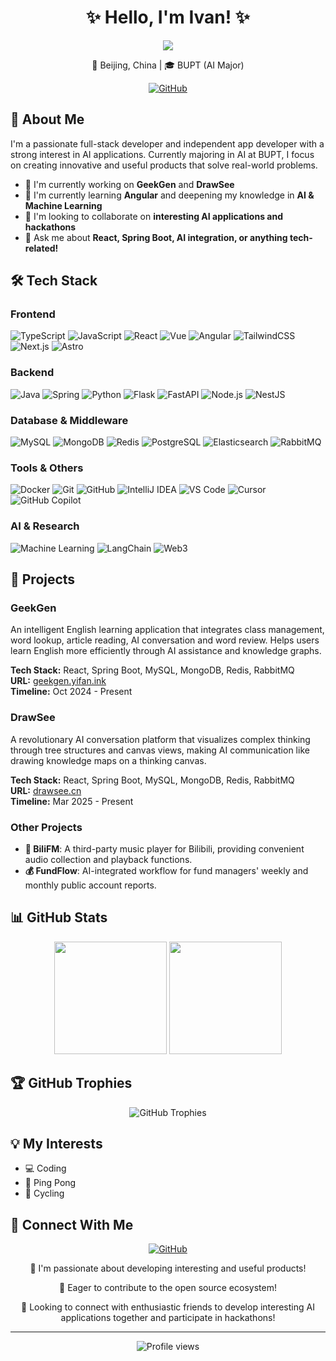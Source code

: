 # <div align="center">✨ Hello, I'm Ivan! ✨</div>

<div align="center">
  <img src="https://readme-typing-svg.herokuapp.com/?lines=Full-stack+Developer;Independent+App+Developer;AI+Enthusiast;Always+learning+new+things&font=Fira%20Code&center=true&width=440&height=45&color=f75c7e&vCenter=true&size=22">
</div>

<div align="center">
  <p>📍 Beijing, China | 🎓 BUPT (AI Major)</p>
  
  <p>
    <a href="https://github.com/IvanLark"><img src="https://img.shields.io/badge/GitHub-100000?style=for-the-badge&logo=github&logoColor=white" alt="GitHub"></a>
  </p>
</div>

## 🚀 About Me

I'm a passionate full-stack developer and independent app developer with a strong interest in AI applications. Currently majoring in AI at BUPT, I focus on creating innovative and useful products that solve real-world problems.

- 🔭 I'm currently working on **GeekGen** and **DrawSee**
- 🌱 I'm currently learning **Angular** and deepening my knowledge in **AI & Machine Learning**
- 👯 I'm looking to collaborate on **interesting AI applications and hackathons**
- 💬 Ask me about **React, Spring Boot, AI integration, or anything tech-related!**

## 🛠️ Tech Stack

### Frontend
![TypeScript](https://img.shields.io/badge/TypeScript-007ACC?style=for-the-badge&logo=typescript&logoColor=white)
![JavaScript](https://img.shields.io/badge/JavaScript-F7DF1E?style=for-the-badge&logo=javascript&logoColor=black)
![React](https://img.shields.io/badge/React-20232A?style=for-the-badge&logo=react&logoColor=61DAFB)
![Vue](https://img.shields.io/badge/Vue.js-35495E?style=for-the-badge&logo=vue.js&logoColor=4FC08D)
![Angular](https://img.shields.io/badge/Angular-DD0031?style=for-the-badge&logo=angular&logoColor=white)
![TailwindCSS](https://img.shields.io/badge/Tailwind_CSS-38B2AC?style=for-the-badge&logo=tailwind-css&logoColor=white)
![Next.js](https://img.shields.io/badge/Next.js-000000?style=for-the-badge&logo=next.js&logoColor=white)
![Astro](https://img.shields.io/badge/Astro-FF5D01?style=for-the-badge&logo=astro&logoColor=white)

### Backend
![Java](https://img.shields.io/badge/Java-ED8B00?style=for-the-badge&logo=openjdk&logoColor=white)
![Spring](https://img.shields.io/badge/Spring-6DB33F?style=for-the-badge&logo=spring&logoColor=white)
![Python](https://img.shields.io/badge/Python-3776AB?style=for-the-badge&logo=python&logoColor=white)
![Flask](https://img.shields.io/badge/Flask-000000?style=for-the-badge&logo=flask&logoColor=white)
![FastAPI](https://img.shields.io/badge/FastAPI-009688?style=for-the-badge&logo=FastAPI&logoColor=white)
![Node.js](https://img.shields.io/badge/Node.js-43853D?style=for-the-badge&logo=node.js&logoColor=white)
![NestJS](https://img.shields.io/badge/NestJS-E0234E?style=for-the-badge&logo=nestjs&logoColor=white)

### Database & Middleware
![MySQL](https://img.shields.io/badge/MySQL-00000F?style=for-the-badge&logo=mysql&logoColor=white)
![MongoDB](https://img.shields.io/badge/MongoDB-4EA94B?style=for-the-badge&logo=mongodb&logoColor=white)
![Redis](https://img.shields.io/badge/Redis-DC382D?style=for-the-badge&logo=redis&logoColor=white)
![PostgreSQL](https://img.shields.io/badge/PostgreSQL-316192?style=for-the-badge&logo=postgresql&logoColor=white)
![Elasticsearch](https://img.shields.io/badge/Elasticsearch-005571?style=for-the-badge&logo=elasticsearch&logoColor=white)
![RabbitMQ](https://img.shields.io/badge/RabbitMQ-FF6600?style=for-the-badge&logo=rabbitmq&logoColor=white)

### Tools & Others
![Docker](https://img.shields.io/badge/Docker-2496ED?style=for-the-badge&logo=docker&logoColor=white)
![Git](https://img.shields.io/badge/Git-F05032?style=for-the-badge&logo=git&logoColor=white)
![GitHub](https://img.shields.io/badge/GitHub-100000?style=for-the-badge&logo=github&logoColor=white)
![IntelliJ IDEA](https://img.shields.io/badge/IntelliJ_IDEA-000000?style=for-the-badge&logo=intellij-idea&logoColor=white)
![VS Code](https://img.shields.io/badge/Visual_Studio_Code-007ACC?style=for-the-badge&logo=visual-studio-code&logoColor=white)
![Cursor](https://img.shields.io/badge/Cursor-000000?style=for-the-badge&logo=cursor&logoColor=white)
![GitHub Copilot](https://img.shields.io/badge/GitHub_Copilot-000000?style=for-the-badge&logo=github&logoColor=white)

### AI & Research
![Machine Learning](https://img.shields.io/badge/Machine_Learning-FF6F00?style=for-the-badge&logo=tensorflow&logoColor=white)
![LangChain](https://img.shields.io/badge/LangChain-000000?style=for-the-badge&logoColor=white)
![Web3](https://img.shields.io/badge/Web3-F16822?style=for-the-badge&logo=web3.js&logoColor=white)

## 🚀 Projects

### GeekGen
An intelligent English learning application that integrates class management, word lookup, article reading, AI conversation and word review. Helps users learn English more efficiently through AI assistance and knowledge graphs.

**Tech Stack:** React, Spring Boot, MySQL, MongoDB, Redis, RabbitMQ  
**URL:** [geekgen.yifan.ink](https://geekgen.yifan.ink)  
**Timeline:** Oct 2024 - Present

### DrawSee
A revolutionary AI conversation platform that visualizes complex thinking through tree structures and canvas views, making AI communication like drawing knowledge maps on a thinking canvas.

**Tech Stack:** React, Spring Boot, MySQL, MongoDB, Redis, RabbitMQ  
**URL:** [drawsee.cn](https://drawsee.cn)  
**Timeline:** Mar 2025 - Present

### Other Projects
- **🎵 BiliFM**: A third-party music player for Bilibili, providing convenient audio collection and playback functions.
- **💰 FundFlow**: AI-integrated workflow for fund managers' weekly and monthly public account reports.

## 📊 GitHub Stats

<div align="center">
  <img height="180em" src="https://github-readme-stats.vercel.app/api?username=IvanLark&show_icons=true&theme=radical&include_all_commits=true&count_private=true"/>
  <img height="180em" src="https://github-readme-stats.vercel.app/api/top-langs/?username=IvanLark&layout=compact&langs_count=7&theme=radical"/>
</div>

## 🏆 GitHub Trophies

<div align="center">
  <img src="https://github-profile-trophy.vercel.app/?username=IvanLark&theme=radical&no-frame=false&no-bg=true&margin-w=4&column=7" alt="GitHub Trophies" />
</div>

## 💡 My Interests

- 💻 Coding
- 🏓 Ping Pong
- 🚴 Cycling

## 🔗 Connect With Me

<div align="center">
  <p>
    <a href="https://github.com/IvanLark">
      <img src="https://img.shields.io/badge/GitHub-100000?style=for-the-badge&logo=github&logoColor=white" alt="GitHub" />
    </a>
  </p>
  
  <p>🥰 I'm passionate about developing interesting and useful products!</p>
  <p>🤗 Eager to contribute to the open source ecosystem!</p>
  <p>🥳 Looking to connect with enthusiastic friends to develop interesting AI applications together and participate in hackathons!</p>
</div>

---

<div align="center">
  <img src="https://komarev.com/ghpvc/?username=IvanLark&label=Profile%20views&color=0e75b6&style=flat" alt="Profile views" />
</div>
